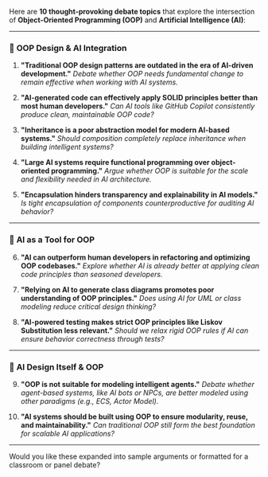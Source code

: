 Here are **10 thought-provoking debate topics** that explore the intersection of **Object-Oriented Programming (OOP)** and **Artificial Intelligence (AI)**:

---

### 🔁 **OOP Design & AI Integration**

1. **"Traditional OOP design patterns are outdated in the era of AI-driven development."**
   _Debate whether OOP needs fundamental change to remain effective when working with AI systems._

2. **"AI-generated code can effectively apply SOLID principles better than most human developers."**
   _Can AI tools like GitHub Copilot consistently produce clean, maintainable OOP code?_

3. **"Inheritance is a poor abstraction model for modern AI-based systems."**
   _Should composition completely replace inheritance when building intelligent systems?_

4. **"Large AI systems require functional programming over object-oriented programming."**
   _Argue whether OOP is suitable for the scale and flexibility needed in AI architecture._

5. **"Encapsulation hinders transparency and explainability in AI models."**
   _Is tight encapsulation of components counterproductive for auditing AI behavior?_

---

### 🧠 **AI as a Tool for OOP**

6. **"AI can outperform human developers in refactoring and optimizing OOP codebases."**
   _Explore whether AI is already better at applying clean code principles than seasoned developers._

7. **"Relying on AI to generate class diagrams promotes poor understanding of OOP principles."**
   _Does using AI for UML or class modeling reduce critical design thinking?_

8. **"AI-powered testing makes strict OOP principles like Liskov Substitution less relevant."**
   _Should we relax rigid OOP rules if AI can ensure behavior correctness through tests?_

---

### 🔧 **AI Design Itself & OOP**

9. **"OOP is not suitable for modeling intelligent agents."**
   _Debate whether agent-based systems, like AI bots or NPCs, are better modeled using other paradigms (e.g., ECS, Actor Model)._

10. **"AI systems should be built using OOP to ensure modularity, reuse, and maintainability."**
    _Can traditional OOP still form the best foundation for scalable AI applications?_

---

Would you like these expanded into sample arguments or formatted for a classroom or panel debate?

